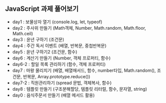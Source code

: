 ## JavaScript 과제 풀어보기

- day1 : 보물상자 열기 (console.log, let, typeof)
- day2 : 주사위 만들기 (Math객체, Number, Math.random, Math.floor, Math.ceil)
- day3 : 윤년 구하기 (조건문)
- day4 : 주간 독서 이벤트 (배열, 반복문, 중첩반복문)
- day5 : 윤년 구하기2 (조건문, 함수)
- day6 : 계산기 만들기 (Number, 객체 프로퍼티, 함수)
- day6-2 : 할일 목록 관리하기 (함수, 객체 프로퍼티)
- day7 : 마왕 물리치기 (배열, 배열매서드, 함수, number타입, Math.random(), 조건문, 반복문, Array.prototype.reduce())
- day7-2 : 직원관리하기 (spread 문법, 객체복사, 함수)
- day8 : 템플릿 만들기 (구조분해할당, 템플릿 리터럴, 함수, 문자열, string)
- day0 : 음식주문서 만들기 (배열 메서드 활용)
